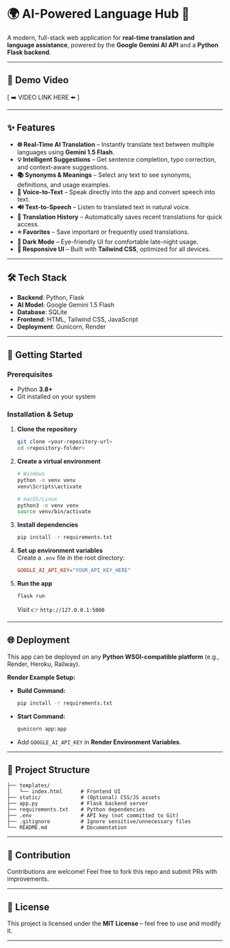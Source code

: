 # 🌍 AI-Powered Language Hub 🤖

A modern, full-stack web application for **real-time translation and language assistance**, powered by the **Google Gemini AI API** and a **Python Flask backend**.

---

## 🎥 Demo Video
[ ➡️ VIDEO LINK HERE ⬅️ ]

---

## ✨ Features

- **🌐 Real-Time AI Translation** – Instantly translate text between multiple languages using **Gemini 1.5 Flash**.
- **💡 Intelligent Suggestions** – Get sentence completion, typo correction, and context-aware suggestions.
- **📚 Synonyms & Meanings** – Select any text to see synonyms, definitions, and usage examples.
- **🎤 Voice-to-Text** – Speak directly into the app and convert speech into text.
- **🔊 Text-to-Speech** – Listen to translated text in natural voice.
- **📜 Translation History** – Automatically saves recent translations for quick access.
- **⭐ Favorites** – Save important or frequently used translations.
- **🌙 Dark Mode** – Eye-friendly UI for comfortable late-night usage.
- **📱 Responsive UI** – Built with **Tailwind CSS**, optimized for all devices.

---

## 🛠️ Tech Stack

- **Backend**: Python, Flask  
- **AI Model**: Google Gemini 1.5 Flash  
- **Database**: SQLite  
- **Frontend**: HTML, Tailwind CSS, JavaScript  
- **Deployment**: Gunicorn, Render  

---

## 🚀 Getting Started

### Prerequisites
- Python **3.8+**
- Git installed on your system

### Installation & Setup

1. **Clone the repository**
   ```bash
   git clone <your-repository-url>
   cd <repository-folder>
   ```

2. **Create a virtual environment**
   ```bash
   # Windows
   python -m venv venv
   venv\Scripts\activate

   # macOS/Linux
   python3 -m venv venv
   source venv/bin/activate
   ```

3. **Install dependencies**
   ```bash
   pip install -r requirements.txt
   ```

4. **Set up environment variables**  
   Create a `.env` file in the root directory:
   ```ini
   GOOGLE_AI_API_KEY="YOUR_API_KEY_HERE"
   ```

5. **Run the app**
   ```bash
   flask run
   ```
   Visit 👉 `http://127.0.0.1:5000`

---

## 🌐 Deployment

This app can be deployed on any **Python WSGI-compatible platform** (e.g., Render, Heroku, Railway).

**Render Example Setup:**
- **Build Command:**  
  ```bash
  pip install -r requirements.txt
  ```
- **Start Command:**  
  ```bash
  gunicorn app:app
  ```
- Add `GOOGLE_AI_API_KEY` in **Render Environment Variables**.

---

## 📁 Project Structure

```
├── templates/
│   └── index.html      # Frontend UI
├── static/             # (Optional) CSS/JS assets
├── app.py              # Flask backend server
├── requirements.txt    # Python dependencies
├── .env                # API key (not committed to Git)
├── .gitignore          # Ignore sensitive/unnecessary files
└── README.md           # Documentation
```

---

## 🙌 Contribution

Contributions are welcome! Feel free to fork this repo and submit PRs with improvements.

---

## 📜 License

This project is licensed under the **MIT License** – feel free to use and modify it.

---
